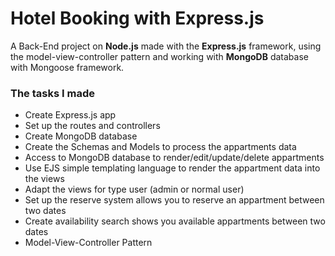 # Hotel Booking with Express.js #

A Back-End project on __Node.js__ made with the __Express.js__ framework, using the model-view-controller pattern and working with __MongoDB__ database with Mongoose framework.



### The tasks I made ###

* Create Express.js app
* Set up the routes and controllers 
* Create MongoDB database
* Create the Schemas and Models to process the appartments data
* Access to MongoDB database to render/edit/update/delete appartments
* Use EJS simple templating language to render the appartment data into the views
* Adapt the views for type user (admin or normal user)
* Set up the reserve system allows you to reserve an appartment between two dates
* Create availability search shows you available appartments between two dates
* Model-View-Controller Pattern
